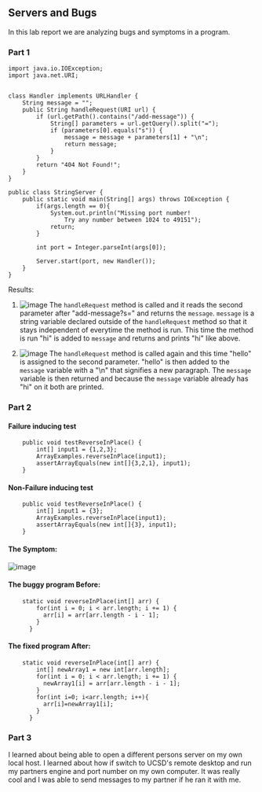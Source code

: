 ## Servers and Bugs
In this lab report we are analyzing bugs and symptoms in a program.
### Part 1
    import java.io.IOException;
    import java.net.URI;


    class Handler implements URLHandler {
        String message = "";
        public String handleRequest(URI url) {
            if (url.getPath().contains("/add-message")) {
                String[] parameters = url.getQuery().split("=");
                if (parameters[0].equals("s")) {
                    message = message + parameters[1] + "\n";
                    return message;
                }
            }
            return "404 Not Found!";
        }
    }

    public class StringServer {
        public static void main(String[] args) throws IOException {
            if(args.length == 0){
                System.out.println("Missing port number! 
                    Try any number between 1024 to 49151");
                return;
            }

            int port = Integer.parseInt(args[0]);

            Server.start(port, new Handler());
        }
    }

Results:

1) ![image](https://user-images.githubusercontent.com/108198218/215370682-01cb8d5f-0823-4b81-90a6-80e43b164496.png)
The `handleRequest` method is called and it reads the second parameter after "add-message?s=" and returns the `message`. `message` is a string variable declared outside of the `handleRequest` method so that it stays independent of everytime the method is run. This time the method is run "hi" is added to `message` and returns and prints "hi" like above.

2) ![image](https://user-images.githubusercontent.com/108198218/215370954-97353604-7317-4946-904a-8bbda27b632d.png)
The `handleRequest` method is called again and this time "hello" is assigned to the second parameter. "hello" is then added to the `message` variable with a "\n" that signifies a new paragraph. The `message` variable is then returned and because the `message` variable already has "hi" on it both are printed.

### Part 2
#### Failure inducing test
        public void testReverseInPlace() {
            int[] input1 = {1,2,3};
            ArrayExamples.reverseInPlace(input1);
            assertArrayEquals(new int[]{3,2,1}, input1);
        }
        
#### Non-Failure inducing test
        public void testReverseInPlace() {
            int[] input1 = {3};
            ArrayExamples.reverseInPlace(input1);
            assertArrayEquals(new int[]{3}, input1);
        }
        
#### The Symptom:
![image](https://user-images.githubusercontent.com/108198218/215376362-55305602-3aad-437e-8a58-f2905717dee8.png)

#### The buggy program Before:
        static void reverseInPlace(int[] arr) {
            for(int i = 0; i < arr.length; i += 1) {
              arr[i] = arr[arr.length - i - 1];
            }
          }
          
#### The fixed program After:
        static void reverseInPlace(int[] arr) {
            int[] newArray1 = new int[arr.length];
            for(int i = 0; i < arr.length; i += 1) {
              newArray1[i] = arr[arr.length - i - 1];
            }
            for(int i=0; i<arr.length; i++){
              arr[i]=newArray1[i];
            }
          }
          
### Part 3
I learned about being able to open a different persons server on my own local host. I learned about how if switch to UCSD's remote desktop and run my partners engine and port number on my own computer. It was really cool and I was able to send messages to my partner if he ran it with me.
